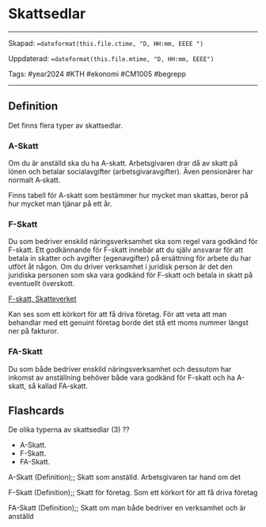 # Skattsedlar

---
Skapad: `=dateformat(this.file.ctime, "D, HH:mm, EEEE ")`

Uppdaterad: `=dateformat(this.file.mtime, "D, HH:mm, EEEE")`

Tags: #year2024 #KTH #ekonomi #CM1005 #begrepp

---

## Definition

Det finns flera typer av skattsedlar.

### A-Skatt

Om du är anställd ska du ha A-skatt. Arbetsgivaren drar då av skatt på lönen och betalar socialavgifter (arbetsgivaravgifter). Även pensionärer har normalt A‑skatt.

Finns tabell för A-skatt som bestämmer hur mycket man skattas, beror på hur mycket man tjänar på ett år.

### F-Skatt

Du som bedriver enskild näringsverksamhet ska som regel vara godkänd för F-skatt. Ett godkännande för F-skatt innebär att du själv ansvarar för att betala in skatter och avgifter (egenavgifter) på ersättning för arbete du har utfört åt någon. Om du driver verksamhet i juridisk person är det den juridiska personen som ska vara godkänd för F-skatt och betala in skatt på eventuellt överskott.

[F-skatt, Skatteverket](https://skatteverket.se/foretag/drivaforetag/startaochregistrera/fochfaskatt.4.58d555751259e4d661680006355.html)

Kan ses som ett körkort för att få driva företag. För att veta att man behandlar med ett genuint företag borde det stå ett moms nummer längst ner på fakturor.

### FA-Skatt

Du som både bedriver enskild näringsverksamhet och dessutom har inkomst av anställning behöver både vara godkänd för F-skatt och ha A-skatt, så kallad FA-skatt.

## Flashcards

De olika typerna av skattsedlar (3)
??
- A-Skatt.
- F-Skatt.
- FA-Skatt.
<!--SR:!2024-04-21,66,319!2024-02-22,15,303-->

A-Skatt (Definition);; Skatt som anställd. Arbetsgivaren tar hand om det
<!--SR:!2024-04-20,64,319-->

F-Skatt (Definition);; Skatt för företag. Som ett körkort för att få driva företag
<!--SR:!2024-04-03,54,310-->

FA-Skatt (Definition);; Skatt om man både bedriver en verksamhet och är anställd
<!--SR:!2024-04-05,56,314-->
